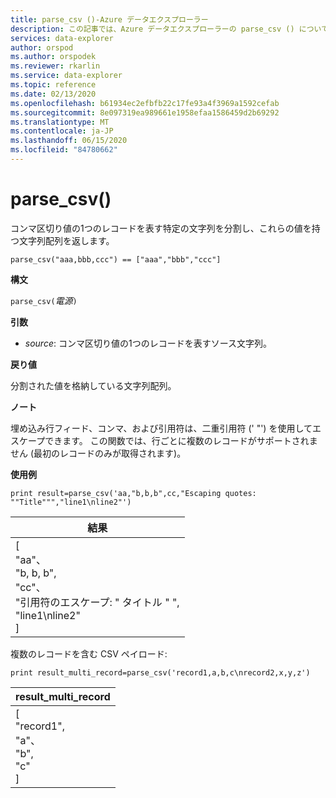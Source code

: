 ```yaml
---
title: parse_csv ()-Azure データエクスプローラー
description: この記事では、Azure データエクスプローラーの parse_csv () について説明します。
services: data-explorer
author: orspod
ms.author: orspodek
ms.reviewer: rkarlin
ms.service: data-explorer
ms.topic: reference
ms.date: 02/13/2020
ms.openlocfilehash: b61934ec2efbfb22c17fe93a4f3969a1592cefab
ms.sourcegitcommit: 8e097319ea989661e1958efaa1586459d2b69292
ms.translationtype: MT
ms.contentlocale: ja-JP
ms.lasthandoff: 06/15/2020
ms.locfileid: "84780662"
---
```

# <a name="parse_csv"></a>parse_csv()

コンマ区切り値の1つのレコードを表す特定の文字列を分割し、これらの値を持つ文字列配列を返します。

```kusto
parse_csv("aaa,bbb,ccc") == ["aaa","bbb","ccc"]
```

**構文**

`parse_csv(`*電源*`)`

**引数**

* *source*: コンマ区切り値の1つのレコードを表すソース文字列。

**戻り値**

分割された値を格納している文字列配列。

**ノート**

埋め込み行フィード、コンマ、および引用符は、二重引用符 (' "') を使用してエスケープできます。 この関数では、行ごとに複数のレコードがサポートされません (最初のレコードのみが取得されます)。

**使用例**

<!-- csl: https://help.kusto.windows.net:443/Samples -->
```kusto
print result=parse_csv('aa,"b,b,b",cc,"Escaping quotes: ""Title""","line1\nline2"')
```

|結果|
|---|
|[<br>  "aa"、<br>  "b, b, b",<br>  "cc"、<br>  "引用符のエスケープ: \" タイトル \" ",<br>  "line1\nline2"<br>]|

複数のレコードを含む CSV ペイロード:

<!-- csl: https://help.kusto.windows.net:443/Samples -->
```kusto
print result_multi_record=parse_csv('record1,a,b,c\nrecord2,x,y,z')
```

|result_multi_record|
|---|
|[<br>  "record1",<br>  "a"、<br>  "b",<br>  "c"<br>]|
